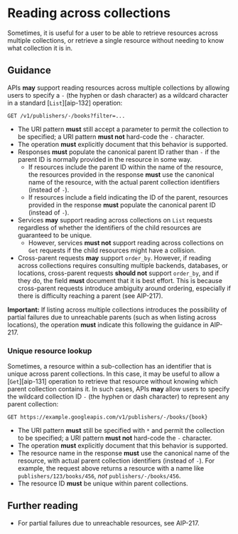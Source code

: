 # Reading across collections

Sometimes, it is useful for a user to be able to retrieve resources across
multiple collections, or retrieve a single resource without needing to know
what collection it is in.

## Guidance

APIs **may** support reading resources across multiple collections by allowing
users to specify a `-` (the hyphen or dash character) as a wildcard character
in a standard [`List`][aip-132] operation:

```
GET /v1/publishers/-/books?filter=...
```

- The URI pattern **must** still accept a parameter to permit the collection to
  be specified; a URI pattern **must not** hard-code the `-` character.
- The operation **must** explicitly document that this behavior is supported.
- Responses **must** populate the canonical parent ID rather than `-` if the
  parent ID is normally provided in the resource in some way.
  - If resources include the parent ID within the name of the resource, the
    resources provided in the response **must** use the canonical name of the
    resource, with the actual parent collection identifiers (instead of `-`).
  - If resources include a field indicating the ID of the parent, resources
    provided in the response **must** populate the canonical parent ID (instead
    of `-`).
- Services **may** support reading across collections on `List` requests
  regardless of whether the identifiers of the child resources are guaranteed
  to be unique.
  - However, services **must not** support reading across collections on `Get`
    requests if the child resources might have a collision.
- Cross-parent requests **may** support `order_by`. However, if reading across
  collections requires consulting multiple backends, databases, or locations,
  cross-parent requests **should not** support `order_by`, and if they do, the
  field **must** document that it is best effort. This is because cross-parent
  requests introduce ambiguity around ordering, especially if there is
  difficulty reaching a parent (see AIP-217).

**Important:** If listing across multiple collections introduces the
possibility of partial failures due to unreachable parents (such as when
listing across locations), the operation **must** indicate this following the
guidance in AIP-217.

### Unique resource lookup

Sometimes, a resource within a sub-collection has an identifier that is unique
across parent collections. In this case, it may be useful to allow a
[`Get`][aip-131] operation to retrieve that resource without knowing which
parent collection contains it. In such cases, APIs **may** allow users to
specify the wildcard collection ID `-` (the hyphen or dash character) to
represent any parent collection:

```
GET https://example.googleapis.com/v1/publishers/-/books/{book}
```

- The URI pattern **must** still be specified with `*` and permit the
  collection to be specified; a URI pattern **must not** hard-code the `-`
  character.
- The operation **must** explicitly document that this behavior is supported.
- The resource name in the response **must** use the canonical name of the
  resource, with actual parent collection identifiers (instead of `-`). For
  example, the request above returns a resource with a name like
  `publishers/123/books/456`, _not_ `publishers/-/books/456`.
- The resource ID **must** be unique within parent collections.

## Further reading

- For partial failures due to unreachable resources, see AIP-217.
